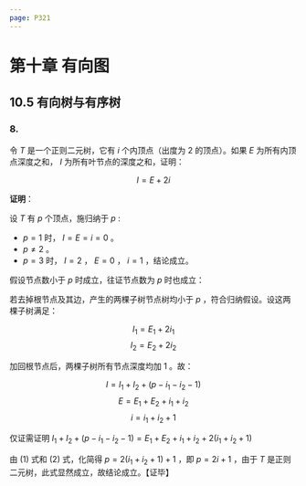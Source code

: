 ```yaml
---
page: P321
---
```


# 第十章 有向图

## 10.5 有向树与有序树

### 8.

令 $T$ 是一个正则二元树，它有 $i$ 个内顶点（出度为 $2$ 的顶点）。如果 $E$ 为所有内顶点深度之和， $I$ 为所有叶节点的深度之和，证明：

  $$I = E + 2i$$

**证明**：

设 $T$ 有 $p$ 个顶点，施归纳于 $p$ :

+ $p = 1$ 时， $I = E = i = 0$ 。
+ $p \neq 2$ 。
+ $p = 3$ 时， $I = 2$ ， $E = 0$ ， $i = 1$ ，结论成立。

假设节点数小于 $p$ 时成立，往证节点数为 $p$ 时也成立：

若去掉根节点及其边，产生的两棵子树节点树均小于 $p$ ，符合归纳假设。设这两棵子树满足：

 $$I_1 = E_1 + 2 i_1 \tag{1}$$ 
 $$I_2 = E_2 + 2 i_2 \tag{2}$$ 

加回根节点后，两棵子树所有节点深度均加 $1$ 。故： 

 $$I = I_1 + I_2 + (p - i_1 - i_2 - 1)$$
 $$E = E_1 + E_2 + i_1 + i_2$$ 
 $$i = i_1 + i_2 + 1$$ 

仅证需证明 $I_1 + I_2 + (p - i_1 - i_2 - 1) = E_1 + E_2 + i_1 + i_2 + 2 (i_1 + i_2 + 1)$ 

由 $(1)$ 式和 $(2)$ 式，化简得 $p = 2(i_1 + i_2 + 1) + 1$ ，即 $p = 2i + 1$ ，由于 $T$ 是正则二元树，此式显然成立，故结论成立。【证毕】

